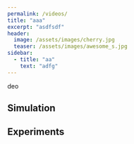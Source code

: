 ```yaml
---
permalink: /videos/
title: "aaa"
excerpt: "asdfsdf"
header:
  image: /assets/images/cherry.jpg
  teaser: /assets/images/awesome_s.jpg
sidebar:
  - title: "aa"
    text: "adfg"
---
```

deo

## Simulation

## Experiments
